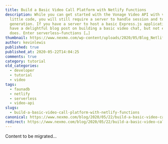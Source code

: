 ```yaml
---
title: Build a Basic Video Call Platform with Netlify Functions
description: While you can get started with the Vonage Video API with very
  little code, you will still require a server to handle session and token
  generation. If you have a server to host a basic Express.js application, we
  have a delightful blog post on building a basic video chat, but not everyone
  does. Enter serverless—functions […]
thumbnail: https://www.nexmo.com/wp-content/uploads/2020/05/Blog_Netlify_Video-Call_1200x600.png
author: kevinlewis
published: true
published_at: 2020-05-22T14:04:25
comments: true
category: tutorial
old_categories:
  - developer
  - tutorial
  - video
tags:
  - faunadb
  - netlify
  - serverless
  - video-api
slugs:
  - build-a-basic-video-call-platform-with-netlify-functions
canonical: https://www.nexmo.com/blog/2020/05/22/build-a-basic-video-call-platform-with-netlify-functions
redirect: https://www.nexmo.com/blog/2020/05/22/build-a-basic-video-call-platform-with-netlify-functions
---
```

Content to be migrated...